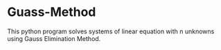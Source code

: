# Guass-Method
This python program solves systems of linear equation with n unknowns using Gauss Elimination Method.
